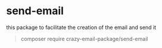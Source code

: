 # send-email
this package to facilitate the creation of the email and send it 


> composer require crazy-email-package/send-email

